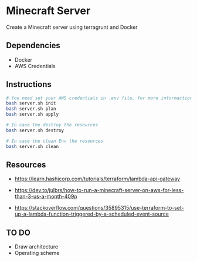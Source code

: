 # Minecraft Server
Create a Minecraft server using terragrunt and Docker
## Dependencies
- Docker
- AWS Credentials

## Instructions
```bash
# You need set your AWS credentials in .env file, for more informaction check **.env.template**
bash server.sh init
bash server.sh plan
bash server.sh apply

# In case the destroy the resources
bash server.sh destroy

# In case the clean Env the resources
bash server.sh clean
```

## Resources
- https://learn.hashicorp.com/tutorials/terraform/lambda-api-gateway

- https://dev.to/julbrs/how-to-run-a-minecraft-server-on-aws-for-less-than-3-us-a-month-409p

- https://stackoverflow.com/questions/35895315/use-terraform-to-set-up-a-lambda-function-triggered-by-a-scheduled-event-source

## TO DO
- Draw architecture
- Operating scheme
